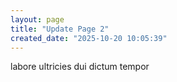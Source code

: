 ```yaml
---
layout: page
title: "Update Page 2"
created_date: "2025-10-20 10:05:39"
---
```


labore ultricies dui dictum tempor 
